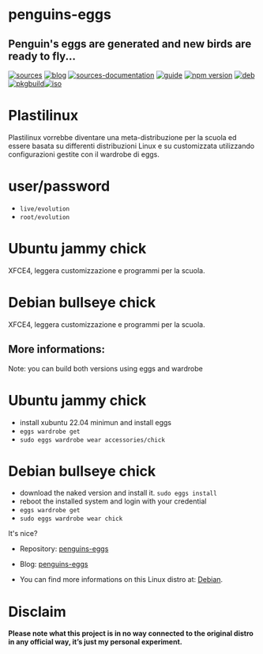 penguins-eggs
=============

## Penguin&#39;s eggs are generated and new birds are ready to fly...
[![sources](https://img.shields.io/badge/github-sources-cyan)](https://github.com/pieroproietti/penguins-eggs)
[![blog](https://img.shields.io/badge/blog-penguin's%20eggs-cyan)](https://penguins-eggs.net)
[![sources-documentation](https://img.shields.io/badge/sources-documentation-blue)](https://penguins-eggs.net/sources-documentation/index.html)
[![guide](https://img.shields.io/badge/guide-penguin's%20eggs-cyan)](https://penguins-eggs.net/book/)
[![npm version](https://img.shields.io/npm/v/penguins-eggs.svg)](https://npmjs.org/package/penguins-eggs)
[![deb](https://img.shields.io/badge/deb-packages-blue)](https://sourceforge.net/projects/penguins-eggs/files/DEBS)
[![pkgbuild](https://img.shields.io/badge/pkgbuild-packages-blue)](https://sourceforge.net/projects/penguins-eggs/files/PKGBUILD)[![iso](https://img.shields.io/badge/iso-images-cyan)](https://sourceforge.net/projects/penguins-eggs/files/ISOS)

# Plastilinux
Plastilinux vorrebbe diventare una meta-distribuzione per la scuola ed essere basata su differenti distribuzioni Linux e su customizzata utilizzando configurazioni gestite con il wardrobe di eggs.

# user/password
* ```live/evolution```
* ```root/evolution```

# Ubuntu jammy chick
XFCE4, leggera customizzazione e programmi per la scuola.

# Debian bullseye chick
XFCE4, leggera customizzazione e programmi per la scuola.

## More informations:

Note: you can build both versions using eggs and wardrobe

# Ubuntu jammy chick

* install xubuntu 22.04 minimun and install eggs
* ```eggs wardrobe get```
* ```sudo eggs wardrobe wear accessories/chick```

# Debian bullseye chick

* download the naked version and install it. ```sudo eggs install```
* reboot the installed system and login with your credential
* ```eggs wardrobe get```
* ```sudo eggs wardrobe wear chick```

It's nice?

* Repository: [penguins-eggs](https://github.com/pieroproietti/penguins-eggs)
* Blog: [penguins-eggs](https://penguins-eggs.net)

* You can find more informations on this Linux distro at: [Debian](https://debian.org/).


# Disclaim
__Please note what this project is in no way connected to the original distro in any official way, it’s just my personal experiment.__

